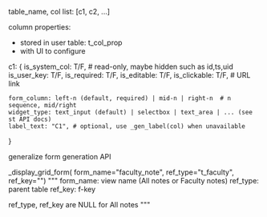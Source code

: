 table_name, 
col list: [c1, c2, ...]

column properties: 
- stored in user table: t_col_prop
- with UI to configure

c1: {
	is_system_col: T/F,   # read-only, maybe hidden such as id,ts,uid
	is_user_key: T/F,
	is_required: T/F,
	is_editable: T/F,
	is_clickable: T/F,  # URL link

	form_column: left-n (default, required) | mid-n | right-n  # n sequence, mid/right
	widget_type: text_input (default) | selectbox | text_area | ... (see st API docs)
	label_text: "C1", # optional, use _gen_label(col) when unavailable

}


generalize form generation API

_display_grid_form(
	form_name="faculty_note", 
	ref_type="t_faculty", 
	ref_key="")
"""
form_name: view name (All notes or Faculty notes)
ref_type: parent table
ref_key: f-key

ref_type, ref_key are NULL for All notes
"""
